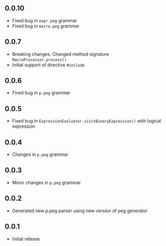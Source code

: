 ## 0.0.10

- Fixed bug in `expr.peg` grammar
- Fixed bug in `macro.peg` grammar

## 0.0.7

- Breaking changes. Changed method signature `MacroProcessor.process()`
- Initial support of directive `#include`

## 0.0.6

- Fixed bug in `p.peg` grammar

## 0.0.5

- Fixed bug in `ExpressionEvaluator.visitBinaryExpression()` with logical expression

## 0.0.4

- Changes in `p.peg` grammar

## 0.0.3

- Minor changes in `p.peg` grammar

## 0.0.2

- Generated new p.peg parser using new version of peg generator

## 0.0.1

- Initial release

